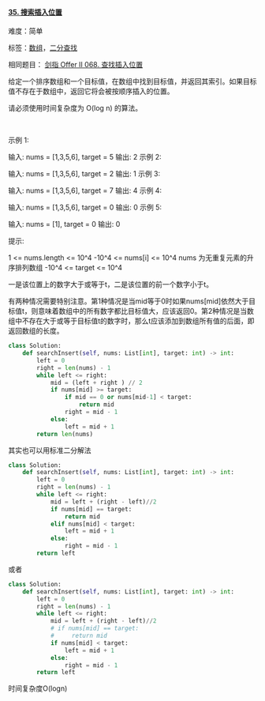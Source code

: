 #### [35. 搜索插入位置](https://leetcode-cn.com/problems/search-insert-position/)

难度：简单

标签：[数组](../原理/数组.md)，[二分查找](../原理/二分查找.md)

相同题目： [剑指 Offer II 068. 查找插入位置](https://leetcode-cn.com/problems/N6YdxV/)

给定一个排序数组和一个目标值，在数组中找到目标值，并返回其索引。如果目标值不存在于数组中，返回它将会被按顺序插入的位置。

请必须使用时间复杂度为 O(log n) 的算法。

 

示例 1:

输入: nums = [1,3,5,6], target = 5
输出: 2
示例 2:

输入: nums = [1,3,5,6], target = 2
输出: 1
示例 3:

输入: nums = [1,3,5,6], target = 7
输出: 4
示例 4:

输入: nums = [1,3,5,6], target = 0
输出: 0
示例 5:

输入: nums = [1], target = 0
输出: 0


提示:

1 <= nums.length <= 10^4
-10^4 <= nums[i] <= 10^4
nums 为无重复元素的升序排列数组
-10^4 <= target <= 10^4



一是该位置上的数字大于或等于t，二是该位置的前一个数字小于t。

有两种情况需要特别注意。第1种情况是当mid等于0时如果nums[mid]依然大于目标值t，则意味着数组中的所有数字都比目标值大，应该返回0。第2种情况是当数组中不存在大于或等于目标值t的数字时，那么t应该添加到数组所有值的后面，即返回数组的长度。

```python
class Solution:
    def searchInsert(self, nums: List[int], target: int) -> int:
        left = 0
        right = len(nums) - 1
        while left <= right:
            mid = (left + right ) // 2
            if nums[mid] >= target:
                if mid == 0 or nums[mid-1] < target:
                    return mid
                right = mid - 1
            else:
                left = mid + 1
        return len(nums)
```



其实也可以用标准二分解法

```python
class Solution:
    def searchInsert(self, nums: List[int], target: int) -> int:
        left = 0
        right = len(nums) - 1
        while left <= right:
            mid = left + (right - left)//2
            if nums[mid] == target:
                return mid
            elif nums[mid] < target:
                left = mid + 1
            else:
                right = mid - 1
        return left
```

或者

```python
class Solution:
    def searchInsert(self, nums: List[int], target: int) -> int:
        left = 0
        right = len(nums) - 1
        while left <= right:
            mid = left + (right - left)//2
            # if nums[mid] == target:
            #     return mid
            if nums[mid] < target:
                left = mid + 1
            else:
                right = mid - 1
        return left
```

时间复杂度O(logn)
